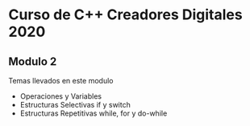 # Curso de C++ Creadores Digitales 2020
## Modulo 2
Temas llevados en este modulo
- Operaciones y Variables
- Estructuras Selectivas if y switch
- Estructuras Repetitivas while, for y do-while
